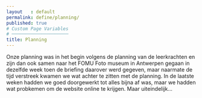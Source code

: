 ```yaml
---
layout   : default
permalink: define/planning/
published: true
# Custom Page Variables
# ─────────────────────
title: Planning
---
```


Onze planning was in het begin volgens de planning van de leerkrachten en zijn dan ook samen naar het FOMU Foto museum in Antwerpen gegaan in dezelfde week toen de briefing daarover werd gegeven, maar naarmate de tijd verstreek kwamen we wat achter te zitten met de planning. In de laatste weken hadden we goed doorgewerkt tot alles bijna af was, maar we hadden wat probkemen om de website online te krijgen. Maar uiteindelijk...